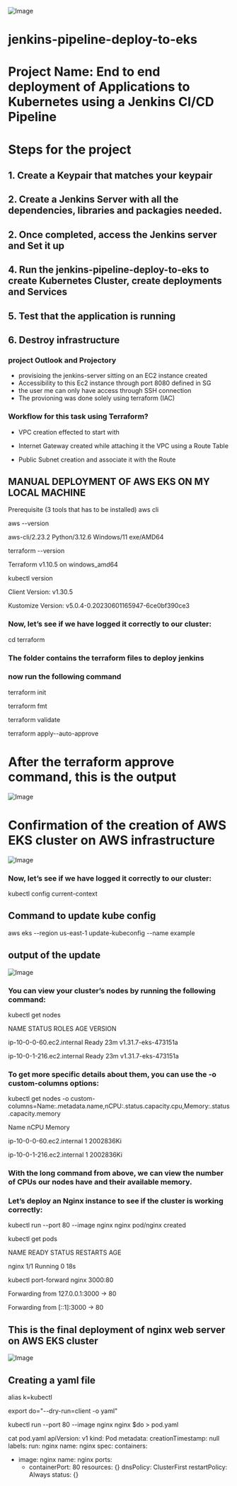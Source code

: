 ![Image](https://github.com/user-attachments/assets/ab59d62d-af63-4767-aaa2-d51e4c8634b1)

# jenkins-pipeline-deploy-to-eks
# Project Name: End to end deployment of Applications to Kubernetes using a Jenkins CI/CD Pipeline
# Steps for the project

## 1. Create a Keypair that matches your keypair
## 2. Create a Jenkins Server with all the dependencies, libraries and packagies needed.
## 2. Once completed, access the Jenkins server and Set it up
## 4. Run the jenkins-pipeline-deploy-to-eks to create Kubernetes Cluster, create deployments and Services
## 5. Test that the application is running 
## 6. Destroy infrastructure
### project Outlook and Projectory

- provisioing the jenkins-server sitting on an EC2 instance created
- Accessibility to this Ec2 instance through port 8080 defined in SG
- the user me can only have access through SSH connection
- The provioning was done solely using terraform (IAC)

### Workflow for this task using Terraform?

- VPC creation effected to start with

- Internet Gateway created while attaching it the VPC using a Route Table

- Public Subnet creation and associate it with the Route

## MANUAL DEPLOYMENT OF AWS EKS ON MY LOCAL MACHINE

Prerequisite (3 tools that has to be installed)
aws cli

aws --version 

aws-cli/2.23.2 Python/3.12.6 Windows/11 exe/AMD64

terraform --version

Terraform v1.10.5
on windows_amd64

kubectl version

Client Version: v1.30.5

Kustomize Version: v5.0.4-0.20230601165947-6ce0bf390ce3

### Now, let’s see if we have logged it correctly to our cluster:

cd terraform 

### The folder contains the terraform files to deploy jenkins

### now run the following command

terraform init


terraform fmt

terraform validate

terraform apply--auto-approve

# After the terraform approve command, this is the output

![Image](https://github.com/user-attachments/assets/ab57b231-0d4b-4911-a3af-3e536c119915)

# Confirmation of the creation of AWS EKS cluster on AWS infrastructure

![Image](https://github.com/user-attachments/assets/674eb7cd-f821-409e-b9b8-951c81776ec8)


### Now, let’s see if we have logged it correctly to our cluster:

kubectl config current-context

## Command to update kube config

aws eks --region us-east-1 update-kubeconfig --name example

## output of the update

![Image](https://github.com/user-attachments/assets/afd0af45-abab-444b-b311-1a56753cb6c1)

### You can view your cluster’s nodes by running the following command:

kubectl get nodes

NAME                         STATUS   ROLES    AGE   VERSION

ip-10-0-0-60.ec2.internal    Ready    <none>   23m   v1.31.7-eks-473151a

ip-10-0-1-216.ec2.internal   Ready    <none>   23m   v1.31.7-eks-473151a


### To get more specific details about them, you can use the -o custom-columns options:

kubectl get nodes -o custom-columns=Name:.metadata.name,nCPU:.status.capacity.cpu,Memory:.status.capacity.memory


Name                         nCPU   Memory

ip-10-0-0-60.ec2.internal    1      2002836Ki

ip-10-0-1-216.ec2.internal   1      2002836Ki


### With the long command from above, we can view the number of CPUs our nodes have and their available memory.

### Let’s deploy an Nginx instance to see if the cluster is working correctly:

kubectl run --port 80 --image nginx nginx
pod/nginx created

kubectl get pods

NAME    READY   STATUS    RESTARTS   AGE

nginx   1/1     Running   0          18s

kubectl port-forward nginx 3000:80

Forwarding from 127.0.0.1:3000 -> 80

Forwarding from [::1]:3000 -> 80

## This is the final deployment of nginx web server on AWS EKS cluster

![Image](https://github.com/user-attachments/assets/6924c980-fe65-40da-9a37-ee9fd450ac92)



## Creating a yaml file

alias k=kubectl

export do="--dry-run=client -o yaml"

kubectl run --port 80 --image nginx nginx $do > pod.yaml

cat pod.yaml
apiVersion: v1
kind: Pod
metadata:
  creationTimestamp: null
  labels:
    run: nginx
  name: nginx
spec:
  containers:
  - image: nginx
    name: nginx
    ports:
    - containerPort: 80
    resources: {}
  dnsPolicy: ClusterFirst
  restartPolicy: Always
status: {}